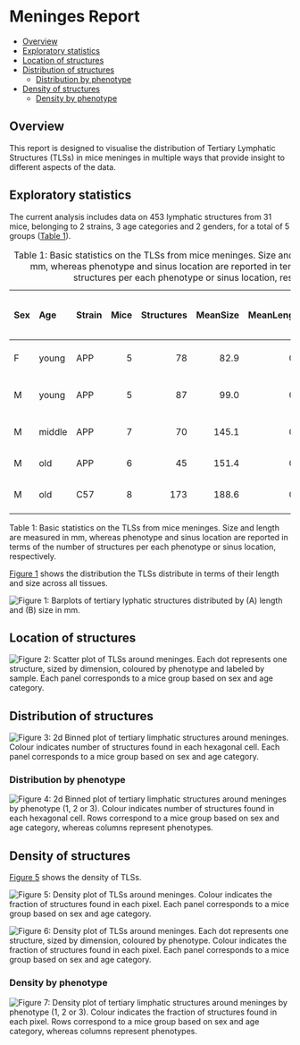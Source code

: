 # Meninges Report

-   [Overview](#overview)
-   [Exploratory statistics](#exploratory-statistics)
-   [Location of structures](#location-of-structures)
-   [Distribution of structures](#distribution-of-structures)
    -   [Distribution by phenotype](#distribution-by-phenotype)
-   [Density of structures](#density-of-structures)
    -   [Density by phenotype](#density-by-phenotype)

## Overview

This report is designed to visualise the distribution of Tertiary
Lymphatic Structures (TLSs) in mice meninges in multiple ways that
provide insight to different aspects of the data.

## Exploratory statistics

The current analysis includes data on 453 lymphatic structures from 31
mice, belonging to 2 strains, 3 age categories and 2 genders, for a
total of 5 groups ([Table 1](#tbl-stats)).

<table>
<caption>Table 1: Basic statistics on the TLSs from mice meninges. Size
and length are measured in mm, whereas phenotype and sinus location are
reported in terms of the number of structures per each phenotype or
sinus location, respectively.</caption>
<colgroup>
<col style="width: 4%" />
<col style="width: 7%" />
<col style="width: 7%" />
<col style="width: 5%" />
<col style="width: 12%" />
<col style="width: 10%" />
<col style="width: 12%" />
<col style="width: 20%" />
<col style="width: 19%" />
</colgroup>
<thead>
<tr class="header">
<th style="text-align: left;">Sex</th>
<th style="text-align: left;">Age</th>
<th style="text-align: left;">Strain</th>
<th style="text-align: right;">Mice</th>
<th style="text-align: right;">Structures</th>
<th style="text-align: right;">MeanSize</th>
<th style="text-align: right;">MeanLength</th>
<th style="text-align: left;">Phenotype (1-2-3)</th>
<th style="text-align: left;">Sinus (0-90-180)</th>
</tr>
</thead>
<tbody>
<tr class="odd">
<td style="text-align: left;">F</td>
<td style="text-align: left;">young</td>
<td style="text-align: left;">APP</td>
<td style="text-align: right;">5</td>
<td style="text-align: right;">78</td>
<td style="text-align: right;">82.9</td>
<td style="text-align: right;">0.4</td>
<td style="text-align: left;">77-1-0</td>
<td style="text-align: left;">23-32-23</td>
</tr>
<tr class="even">
<td style="text-align: left;">M</td>
<td style="text-align: left;">young</td>
<td style="text-align: left;">APP</td>
<td style="text-align: right;">5</td>
<td style="text-align: right;">87</td>
<td style="text-align: right;">99.0</td>
<td style="text-align: right;">0.5</td>
<td style="text-align: left;">86-1-0</td>
<td style="text-align: left;">16-52-19</td>
</tr>
<tr class="odd">
<td style="text-align: left;">M</td>
<td style="text-align: left;">middle</td>
<td style="text-align: left;">APP</td>
<td style="text-align: right;">7</td>
<td style="text-align: right;">70</td>
<td style="text-align: right;">145.1</td>
<td style="text-align: right;">0.5</td>
<td style="text-align: left;">58-8-4</td>
<td style="text-align: left;">18-40-12</td>
</tr>
<tr class="even">
<td style="text-align: left;">M</td>
<td style="text-align: left;">old</td>
<td style="text-align: left;">APP</td>
<td style="text-align: right;">6</td>
<td style="text-align: right;">45</td>
<td style="text-align: right;">151.4</td>
<td style="text-align: right;">0.6</td>
<td style="text-align: left;">31-6-8</td>
<td style="text-align: left;">4-34-7</td>
</tr>
<tr class="odd">
<td style="text-align: left;">M</td>
<td style="text-align: left;">old</td>
<td style="text-align: left;">C57</td>
<td style="text-align: right;">8</td>
<td style="text-align: right;">173</td>
<td style="text-align: right;">188.6</td>
<td style="text-align: right;">0.5</td>
<td style="text-align: left;">136-28-9</td>
<td style="text-align: left;">42-103-28</td>
</tr>
</tbody>
</table>

Table 1: Basic statistics on the TLSs from mice meninges. Size and
length are measured in mm, whereas phenotype and sinus location are
reported in terms of the number of structures per each phenotype or
sinus location, respectively.

[Figure 1](#fig-bar) shows the distribution the TLSs distribute in terms
of their length and size across all tissues.

<img src="results/plots/fig-bar-1.png" id="fig-bar"
alt="Figure 1: Barplots of tertiary lyphatic structures distributed by (A) length and (B) size in mm." />

## Location of structures

<img src="results/plots/fig-loc-1.png" id="fig-loc"
alt="Figure 2: Scatter plot of TLSs around meninges. Each dot represents one structure, sized by dimension, coloured by phenotype and labeled by sample. Each panel corresponds to a mice group based on sex and age category." />

## Distribution of structures

<img src="results/plots/fig-dist-1.png" id="fig-dist"
alt="Figure 3: 2d Binned plot of tertiary limphatic structures around meninges. Colour indicates number of structures found in each hexagonal cell. Each panel corresponds to a mice group based on sex and age category." />

### Distribution by phenotype

<img src="results/plots/fig-dist-pheno-1.png" id="fig-dist-pheno"
alt="Figure 4: 2d Binned plot of tertiary limphatic structures around meninges by phenotype (1, 2 or 3). Colour indicates number of structures found in each hexagonal cell. Rows correspond to a mice group based on sex and age category, whereas columns represent phenotypes." />

## Density of structures

[Figure 5](#fig-dens) shows the density of TLSs.

<img src="results/plots/fig-dens-1.png" id="fig-dens"
alt="Figure 5: Density plot of TLSs around meninges. Colour indicates the fraction of structures found in each pixel. Each panel corresponds to a mice group based on sex and age category." />

<img src="results/plots/fig-loc-dens-1.png" id="fig-loc-dens"
alt="Figure 6: Density plot of TLSs around meninges. Each dot represents one structure, sized by dimension, coloured by phenotype. Colour indicates the fraction of structures found in each pixel. Each panel corresponds to a mice group based on sex and age category." />

### Density by phenotype

<img src="results/plots/fig-dens-pheno-1.png" id="fig-dens-pheno"
alt="Figure 7: Density plot of tertiary limphatic structures around meninges by phenotype (1, 2 or 3). Colour indicates the fraction of structures found in each pixel. Rows correspond to a mice group based on sex and age category, whereas columns represent phenotypes." />
